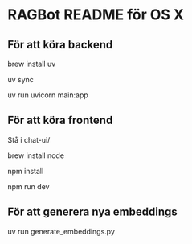 <h1> RAGBot README för OS X</h1>

<h2>För att köra backend</h2>

brew install uv

uv sync

uv run uvicorn main:app

<h2>För att köra frontend</h2>

Stå i chat-ui/

brew install node

npm install

npm run dev

<h2>För att generera nya embeddings</h2>

uv run generate_embeddings.py